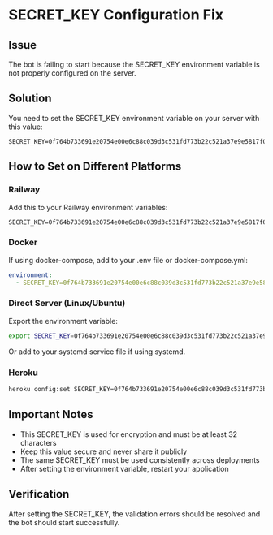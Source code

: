 # SECRET_KEY Configuration Fix

## Issue
The bot is failing to start because the SECRET_KEY environment variable is not properly configured on the server.

## Solution
You need to set the SECRET_KEY environment variable on your server with this value:
```
SECRET_KEY=0f764b733691e20754e00e6c88c039d3c531fd773b22c521a37e9e5817f0373c
```

## How to Set on Different Platforms

### Railway
Add this to your Railway environment variables:
```
SECRET_KEY=0f764b733691e20754e00e6c88c039d3c531fd773b22c521a37e9e5817f0373c
```

### Docker
If using docker-compose, add to your .env file or docker-compose.yml:
```yaml
environment:
  - SECRET_KEY=0f764b733691e20754e00e6c88c039d3c531fd773b22c521a37e9e5817f0373c
```

### Direct Server (Linux/Ubuntu)
Export the environment variable:
```bash
export SECRET_KEY=0f764b733691e20754e00e6c88c039d3c531fd773b22c521a37e9e5817f0373c
```

Or add to your systemd service file if using systemd.

### Heroku
```bash
heroku config:set SECRET_KEY=0f764b733691e20754e00e6c88c039d3c531fd773b22c521a37e9e5817f0373c
```

## Important Notes
- This SECRET_KEY is used for encryption and must be at least 32 characters
- Keep this value secure and never share it publicly
- The same SECRET_KEY must be used consistently across deployments
- After setting the environment variable, restart your application

## Verification
After setting the SECRET_KEY, the validation errors should be resolved and the bot should start successfully.